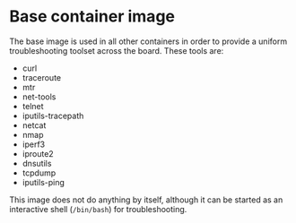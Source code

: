 # Base container image

The base image is used in all other containers in order to provide a uniform troubleshooting toolset across the board. These tools are:

- curl
- traceroute
- mtr
- net-tools
- telnet
- iputils-tracepath
- netcat
- nmap
- iperf3
- iproute2
- dnsutils
- tcpdump
- iputils-ping

This image does not do anything by itself, although it can be started as an interactive shell (`/bin/bash`) for troubleshooting.
